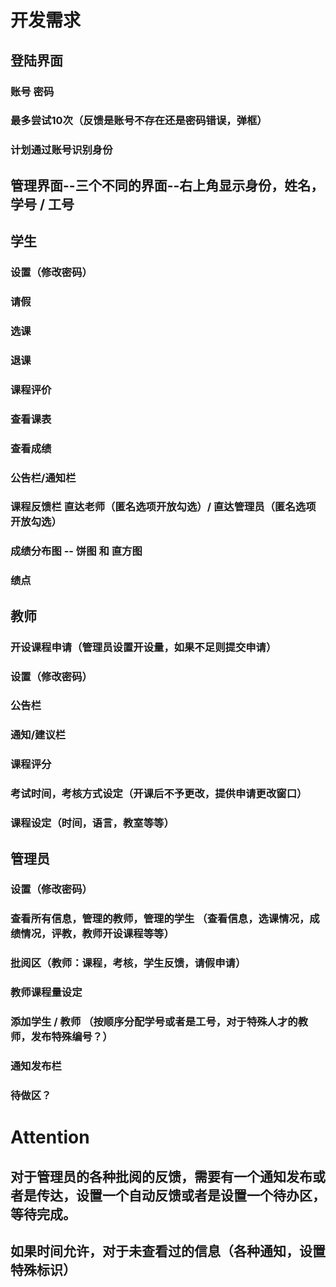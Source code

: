 # 开发需求

## 登陆界面 

### 账号   密码

### 最多尝试10次（反馈是账号不存在还是密码错误，弹框）

### 计划通过账号识别身份

## 管理界面--三个不同的界面--右上角显示身份，姓名，学号 / 工号

## 学生 	

### 设置（修改密码）

### 请假

### 选课		

### 退课		

### 课程评价		

### 查看课表

### 查看成绩

### 公告栏/通知栏

### 课程反馈栏 	直达老师（匿名选项开放勾选）/  直达管理员（匿名选项开放勾选）

### 成绩分布图 -- 饼图 和 直方图

### 绩点

## 教师	

### 开设课程申请（管理员设置开设量，如果不足则提交申请）

### 设置（修改密码）

### 公告栏

### 通知/建议栏

### 课程评分

### 考试时间，考核方式设定（开课后不予更改，提供申请更改窗口）	

### 课程设定（时间，语言，教室等等）	

## 管理员	

### 设置（修改密码）

### 查看所有信息，管理的教师，管理的学生  （查看信息，选课情况，成绩情况，评教，教师开设课程等等）

### 批阅区（教师：课程，考核，学生反馈，请假申请）

### 教师课程量设定

### 添加学生 / 教师	（按顺序分配学号或者是工号，对于特殊人才的教师，发布特殊编号？）

### 通知发布栏

### 待做区？

# Attention

## 对于管理员的各种批阅的反馈，需要有一个通知发布或者是传达，设置一个自动反馈或者是设置一个待办区，等待完成。

## 如果时间允许，对于未查看过的信息（各种通知，设置特殊标识）

## 

### 